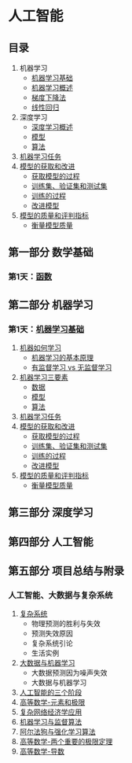 # 人工智能

## 目录

1. 机器学习
   - [机器学习基础](./ReadMe/ML.md)
   - [机器学习概述](./ReadMe/1.md)
   - [梯度下降法](./ReadMe/2.md)
   - [线性回归](./ReadMe/3.md)
2. 深度学习
   - [深度学习概述](./ReadMe/21.md)
   - [模型](#模型)
   - [算法](#算法)
3. [机器学习任务](#机器学习任务)
4. [模型的获取和改进](#模型的获取和改进)
   - [获取模型的过程](#获取模型的过程)
   - [训练集、验证集和测试集](#训练集、验证集和测试集)
   - [训练的过程](#训练的过程)
   - [改进模型](#改进模型)
5. [模型的质量和评判指标](#模型的质量和评判指标)
   - [衡量模型质量](#衡量模型质量)

## 第一部分 数学基础

### 第1天：[函数](./1.1_函数.md)

## 第二部分 机器学习

### 第1天：[机器学习基础](./2.1_机器学习基础.md)

1. [机器如何学习](#机器如何学习)
   - [机器学习的基本原理](#机器学习的基本原理)
   - [有监督学习 vs 无监督学习](#有监督学习&nbsp;vs&nbsp;无监督学习)
2. [机器学习三要素](#机器学习三要素)
   - [数据](#数据)
   - [模型](#模型)
   - [算法](#算法)
3. [机器学习任务](#机器学习任务)
4. [模型的获取和改进](#模型的获取和改进)
   - [获取模型的过程](#获取模型的过程)
   - [训练集、验证集和测试集](#训练集、验证集和测试集)
   - [训练的过程](#训练的过程)
   - [改进模型](#改进模型)
5. [模型的质量和评判指标](#模型的质量和评判指标)
   - [衡量模型质量](#衡量模型质量)

## 第三部分 深度学习

## 第四部分 人工智能

## 第五部分 项目总结与附录

### 人工智能、大数据与复杂系统

1. [复杂系统](./人工智能&大数据&复杂系统/1.复杂系统.md)
   - 物理预测的胜利与失效
   - 预测失效原因
   - 复杂系统引论
   - 生活实例
2. [大数据与机器学习](./人工智能&大数据&复杂系统/2.大数据与机器学习.md)
   - 大数据预测因为噪声失效
   - 大数据与机器学习
3. [人工智能的三个阶段](./人工智能&大数据&复杂系统/3.人工智能的三个阶段.md)
4. [高等数学-元素和极限](./人工智能&大数据&复杂系统/4.高等数学-元素和极限.md)
5. [复杂网络经济学应用](./人工智能&大数据&复杂系统/5.复杂网络经济学应用.md)
6. [机器学习与监督算法](./人工智能&大数据&复杂系统/6.机器学习与监督算法.md)
7. [阿尔法狗与强化学习算法](./人工智能&大数据&复杂系统/7.阿尔法狗与强化学习算法.md)
8. [高等数学-两个重要的极限定理](./人工智能&大数据&复杂系统/8.高等数学-两个重要的极限定理.md)
9.  [高等数学-导数](./人工智能&大数据&复杂系统/9.高等数学-导数.md)
